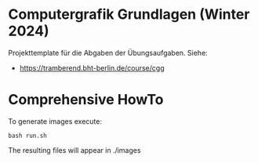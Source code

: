 # Computergrafik Grundlagen (Winter 2024)

Projekttemplate für die Abgaben der Übungsaufgaben. Siehe:

- https://tramberend.bht-berlin.de/course/cgg

# Comprehensive HowTo

To generate images execute:

```
bash run.sh
```
The resulting files will appear in ./images